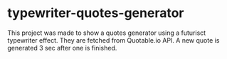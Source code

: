 # typewriter-quotes-generator

This project was made to show a quotes generator using a futurisct typewriter effect. They are fetched from Quotable.io API. A new quote is generated 3 sec after one is finished.
